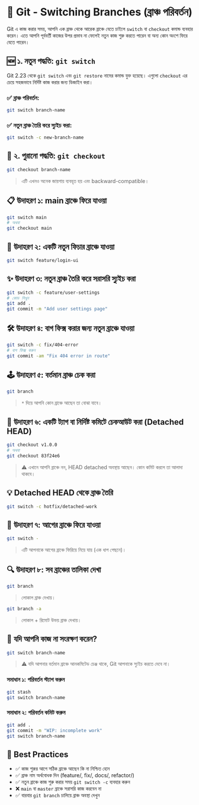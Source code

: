 # 🔀 Git - Switching Branches (ব্রাঞ্চ পরিবর্তন)

Git এ কাজ করার সময়, আপনি এক ব্রাঞ্চ থেকে আরেক ব্রাঞ্চে যেতে চাইলে `switch` বা `checkout` কমান্ড ব্যবহার করেন। এতে আপনি পূর্ববর্তী কাজের উপর প্রভাব না ফেলেই নতুন কাজ শুরু করতে পারেন বা অন্য কোন অংশে ফিরে যেতে পারেন।

## 🆕 ১. নতুন পদ্ধতি: `git switch`

Git 2.23 থেকে `git switch` এবং `git restore` নামের কমান্ড যুক্ত হয়েছে। এগুলো `checkout` এর চেয়ে সহজভাবে নির্দিষ্ট কাজ করার জন্য ডিজাইন করা।

### ✅ ব্রাঞ্চ পরিবর্তন:

```bash
git switch branch-name
````

### ✅ নতুন ব্রাঞ্চ তৈরি করে স্যুইচ করা:

```bash
git switch -c new-branch-name
```

## 🧓 ২. পুরানো পদ্ধতি: `git checkout`

```bash
git checkout branch-name
```

> এটি এখনও অনেক জায়গায় ব্যবহৃত হয় এবং backward-compatible।

## 📋 উদাহরণ ১: main ব্রাঞ্চে ফিরে যাওয়া

```bash
git switch main
# অথবা
git checkout main
```

## 🧪 উদাহরণ ২: একটি নতুন ফিচার ব্রাঞ্চে যাওয়া

```bash
git switch feature/login-ui
```

## ✨ উদাহরণ ৩: নতুন ব্রাঞ্চ তৈরি করে সরাসরি স্যুইচ করা

```bash
git switch -c feature/user-settings
# কোড লিখুন
git add .
git commit -m "Add user settings page"
```

## 🛠️ উদাহরণ ৪: বাগ ফিক্স করার জন্য নতুন ব্রাঞ্চে যাওয়া

```bash
git switch -c fix/404-error
# বাগ ফিক্স করুন
git commit -am "Fix 404 error in route"
```

## 🕹️ উদাহরণ ৫: বর্তমান ব্রাঞ্চ চেক করা

```bash
git branch
```

> `*` দিয়ে আপনি কোন ব্রাঞ্চে আছেন তা বোঝা যাবে।

## 🔀 উদাহরণ ৬: একটি ট্যাগ বা নির্দিষ্ট কমিটে চেকআউট করা (Detached HEAD)

```bash
git checkout v1.0.0
# অথবা
git checkout 83f24e6
```

> ⚠️ এখানে আপনি ব্রাঞ্চে নন, HEAD detached অবস্থায় আছেন। কোন কমিট করলে তা আলাদা থাকবে।

## 💡 Detached HEAD থেকে ব্রাঞ্চ তৈরি

```bash
git switch -c hotfix/detached-work
```

## 🔁 উদাহরণ ৭: আগের ব্রাঞ্চে ফিরে যাওয়া

```bash
git switch -
```

> এটি আপনাকে আগের ব্রাঞ্চে ফিরিয়ে নিয়ে যায় (এক ধাপ পেছনে)।

## 🔍 উদাহরণ ৮: সব ব্রাঞ্চের তালিকা দেখা

```bash
git branch
```

> লোকাল ব্রাঞ্চ দেখায়।

```bash
git branch -a
```

> লোকাল + রিমোট উভয় ব্রাঞ্চ দেখায়।

## 🚫 যদি আপনি কাজ না সংরক্ষণ করেন?

```bash
git switch branch-name
```

> ⚠️ যদি আপনার বর্তমান ব্রাঞ্চে আনকমিটেড চেঞ্জ থাকে, Git আপনাকে স্যুইচ করতে দেবে না।

### সমাধান ১: পরিবর্তন স্ট্যাশ করুন

```bash
git stash
git switch branch-name
```

### সমাধান ২: পরিবর্তন কমিট করুন

```bash
git add .
git commit -m "WIP: incomplete work"
git switch branch-name
```

## 🧠 Best Practices

* ✅ কাজ শুরুর আগে সঠিক ব্রাঞ্চে আছেন কি না নিশ্চিত হোন
* ✅ ব্রাঞ্চ নাম অর্থবোধক দিন (feature/, fix/, docs/, refactor/)
* ✅ নতুন ব্রাঞ্চে কাজ শুরু করার সময় `git switch -c` ব্যবহার করুন
* ❌ `main` বা `master` ব্রাঞ্চে সরাসরি কাজ করবেন না
* ✅ বারবার `git branch` চালিয়ে ব্রাঞ্চ অবস্থা দেখুন

